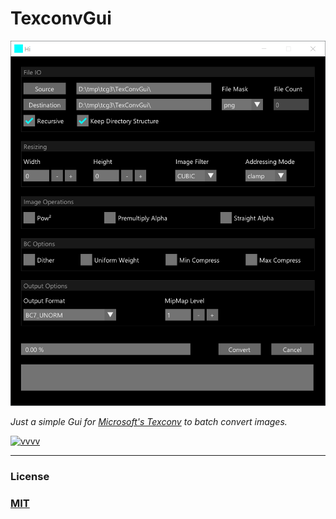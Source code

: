 # TexconvGui

<p align="center">
    <img src="https://raw.githubusercontent.com/bj-rn/texconvgui/master/screenshot.png" title="" alt="screenshot" width="521">
</p>


_Just a simple Gui for [Microsoft's Texconv](https://github.com/Microsoft/DirectXTex/wiki/Texconv) to batch convert images._


[![vvvv](https://img.shields.io/static/v1?label=MADE%20WITH&message=VVVV&color=191919&style=for-the-badge)](https://visualprogramming.net/)


---
### License

### [MIT](https://github.com/bj-rn/texconvgui/blob/master/LICENSE)
